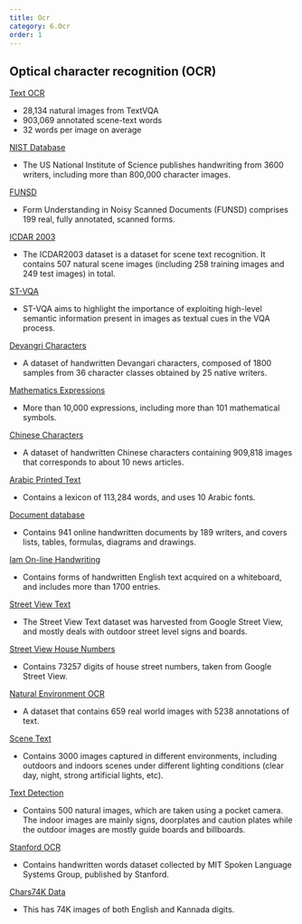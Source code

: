 ```yaml
---
title: Ocr 
category: 6.Ocr
order: 1
---
```


## Optical character recognition (OCR)

[Text OCR](https://textvqa.org/textocr/)
- 28,134 natural images from TextVQA
- 903,069 annotated scene-text words
- 32 words per image on average

[NIST Database](https://www.nist.gov/services-resources/software/public-domain-ocr)
- The US National Institute of Science publishes handwriting from 3600 writers, including more than 800,000 character images.

[FUNSD](https://guillaumejaume.github.io/FUNSD/)
- Form Understanding in Noisy Scanned Documents (FUNSD) comprises 199 real, fully annotated, scanned forms. 

[ICDAR 2003](http://www.imglab.org/db/index.html)
- The ICDAR2003 dataset is a dataset for scene text recognition. It contains 507 natural scene images (including 258 training images and 249 test images) in total.

[ST-VQA](https://rrc.cvc.uab.es/?ch=11)
- ST-VQA aims to highlight the importance of exploiting high-level semantic information present in images as textual cues in the VQA process.


[Devangri Characters](http://www.iapr-tc11.org/mediawiki/index.php?title=Devanagari_Character_Dataset)
- A dataset of handwritten Devangari characters, composed of 1800 samples from 36 character classes obtained by 25 native writers.


[Mathematics Expressions](http://www.iapr-tc11.org/mediawiki/index.php?title=CROHME:_Competition_on_Recognition_of_Online_Handwritten_Mathematical_Expressions)
- More than 10,000 expressions, including more than 101 mathematical symbols.


[Chinese Characters](http://www.iapr-tc11.org/mediawiki/index.php?title=Harbin_Institute_of_Technology_Opening_Recognition_Corpus_for_Chinese_Characters_(HIT-OR3C))
- A dataset of handwritten Chinese characters containing 909,818 images that corresponds to about 10 news articles.

[Arabic Printed Text](https://diuf.unifr.ch/diva/APTI/)
- Contains a lexicon of 113,284 words, and uses 10 Arabic fonts.

[Document database](http://www.iapr-tc11.org/mediawiki/index.php?title=IAM_Online_Document_Database_(IAMonDo-database))
- Contains 941 online handwritten documents by 189 writers, and covers lists, tables, formulas, diagrams and drawings.

[Iam On-line Handwriting](https://fki.tic.heia-fr.ch/databases/iam-on-line-handwriting-database)
- Contains forms of handwritten English text acquired on a whiteboard, and includes more than 1700 entries.

[Street View Text](http://www.iapr-tc11.org/mediawiki/index.php?title=The_Street_View_Text_Dataset)
- The Street View Text dataset was harvested from Google Street View, and mostly deals with outdoor street level signs and boards.

[Street View House Numbers](http://www.iapr-tc11.org/mediawiki/index.php?title=The_Street_View_House_Numbers_(SVHN)_Dataset)
- Contains 73257 digits of house street numbers, taken from Google Street View.

[Natural Environment OCR](http://www.iapr-tc11.org/mediawiki/index.php?title=NEOCR:_Natural_Environment_OCR_Dataset)
- A dataset that contains 659 real world images with 5238 annotations of text.

[Scene Text](http://www.iapr-tc11.org/mediawiki/index.php?title=KAIST_Scene_Text_Database)
- Contains 3000 images captured in different environments, including outdoors and indoors scenes under different lighting conditions (clear day, night, strong artificial lights, etc).

[Text Detection](http://www.iapr-tc11.org/mediawiki/index.php?title=MSRA_Text_Detection_500_Database_(MSRA-TD500))
- Contains 500 natural images, which are taken using a pocket camera. The indoor images are mainly signs, doorplates and caution plates while the outdoor images are mostly guide boards and billboards.

[Stanford OCR](http://ai.stanford.edu/~btaskar/ocr/)
- Contains handwritten words dataset collected by MIT Spoken Language Systems Group, published by Stanford.

[Chars74K Data](http://www.ee.surrey.ac.uk/CVSSP/demos/chars74k/)
- This has 74K images of both English and Kannada digits.